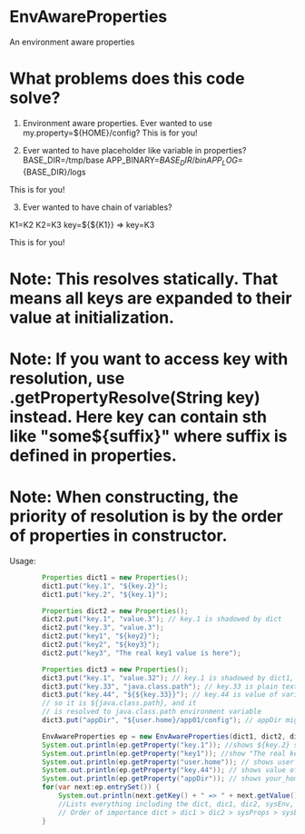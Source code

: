 # EnvAwareProperties
An environment aware properties


# What problems does this code solve?
1. Environment aware properties.
Ever wanted to use my.property=${HOME}/config?
This is for you!


2. Ever wanted to have placeholder like variable in properties?
BASE_DIR=/tmp/base
APP_BINARY=${BASE_DIR}/bin
APP_LOG=${BASE_DIR}/logs

This is for you!

3. Ever wanted to have chain of variables?

K1=K2
K2=K3
key=${${K1}}
=>
key=K3

This is for you!

# Note: This resolves statically. That means all keys are expanded to their value at initialization.

# Note: If you want to access key with resolution, use .getPropertyResolve(String key) instead. Here key can contain sth like "some${suffix}" where suffix is defined in properties.

# Note: When constructing, the priority of resolution is by the order of properties in constructor.

Usage:

```java
        Properties dict1 = new Properties();
        dict1.put("key.1", "${key.2}");
        dict1.put("key.2", "${key.1}");

        Properties dict2 = new Properties();
        dict2.put("key.1", "value.3"); // key.1 is shadowed by dict
        dict2.put("key.3", "value.3");
        dict2.put("key1", "${key2}");
        dict2.put("key2", "${key3}");
        dict2.put("key3", "The real key1 value is here");

        Properties dict3 = new Properties();
        dict3.put("key.1", "value.32"); // key.1 is shadowed by dict1, it is useless here
        dict3.put("key.33", "java.class.path"); // key.33 is plain text value java.class.path
        dict3.put("key.44", "${${key.33}}"); // key.44 is value of variable referenced by key.33,
        // so it is ${java.class.path}, and it
        // is resolved to java.class.path environment variable
        dict3.put("appDir", "${user.home}/app01/config"); // appDir might be resolved to /home/ubuntu/app01/config, for example

        EnvAwareProperties ep = new EnvAwareProperties(dict1, dict2, dict3);
        System.out.println(ep.getProperty("key.1")); //shows ${key.2} since it has a circular reference!
        System.out.println(ep.getProperty("key1")); //show "The real key1 value is here" since it is resolved!
        System.out.println(ep.getProperty("user.home")); // shows user home directory
        System.out.println(ep.getProperty("key.44")); // shows value of env java.class.path, it resolves the chain!
        System.out.println(ep.getProperty("appDir")); // shows your_home_dir/app01/config
        for(var next:ep.entrySet()) {
            System.out.println(next.getKey() + " => " + next.getValue());
            //Lists everything including the dict, dic1, dic2, sysEnv, sysProps!
            // Order of importance dict > dic1 > dic2 > sysProps > sysEnv!
        }

```
